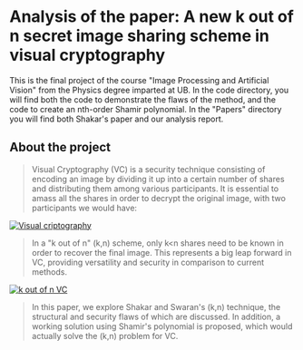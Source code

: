# Analysis of the paper: A new k out of n secret image sharing scheme in visual cryptography

This is the final project of the course "Image Processing and Artificial Vision" from the Physics degree imparted at UB. In the code directory, you will find both the code to demonstrate the flaws of the method, and the code to create an nth-order Shamir polynomial. In the "Papers" directory you will find both Shakar's paper and our analysis report. 

## About the project

> Visual Cryptography (VC) is a security technique consisting of encoding an image by dividing it up into a certain number of shares and distributing them among various participants. It is essential to amass all the shares in order to decrypt the original image, with two participants we would have:

[![Visual criptography](https://www.101computing.net/wp/wp-content/uploads/visual-cryptography-of-space-invader.png "Visual criptography")](https://www.101computing.net/wp/wp-content/uploads/visual-cryptography-of-space-invader.png "Visual criptography")

> In a "k out of n" (k,n) scheme, only k<n shares need to be known in order to recover the final image. This represents a big leap forward in VC, providing versatility and security in comparison to current methods.

[![k out of n VC](https://media.springernature.com/lw685/springer-static/image/art%3A10.1007%2Fs11042-021-11229-9/MediaObjects/11042_2021_11229_Fig1_HTML.png "k out of n VC")](https://media.springernature.com/lw685/springer-static/image/art%3A10.1007%2Fs11042-021-11229-9/MediaObjects/11042_2021_11229_Fig1_HTML.png "k out of n VC")

> In this paper, we explore Shakar and Swaran's (k,n) technique, the structural and security flaws of which are discussed. In addition, a working solution using Shamir's polynomial is proposed, which would actually solve the (k,n) problem for VC.
